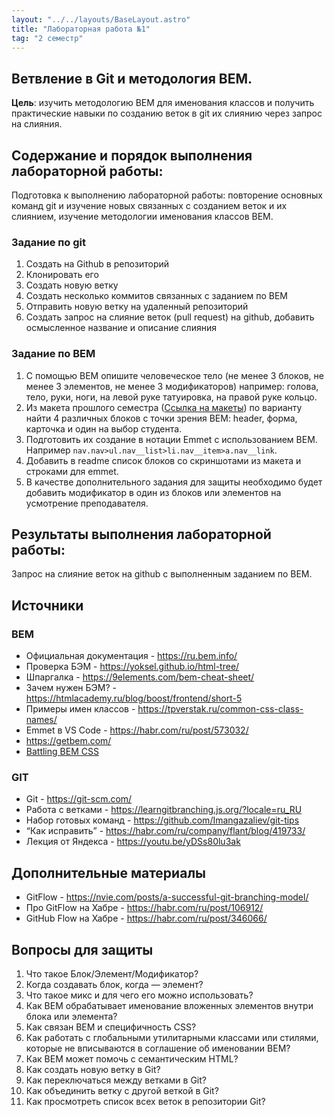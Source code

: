 ```yaml
---
layout: "../../layouts/BaseLayout.astro"
title: "Лабораторная работа №1"
tag: "2 семестр"
---
```


## Ветвление в Git и методология BEM.

**Цель**: изучить методологию BEM для именования классов и получить практические навыки по созданию веток в git их слиянию через запрос на слияния.

## Содержание и порядок выполнения лабораторной работы:

Подготовка к выполнению лабораторной работы: повторение основных команд git и изучение новых связанных с созданием веток и их слиянием, изучение методологии именования классов BEM.

### Задание по git

1. Создать на Github в репозиторий
1. Клонировать его
1. Создать новую ветку
1. Создать несколько коммитов связанных с заданием по BEM
1. Отправить новую ветку на удаленный репозиторий
1. Создать запрос на слияние веток (pull request) на github, добавить осмысленное название и описание слияния

### Задание по BEM

1. C помощью BEM опишите человеческое тело (не менее 3 блоков, не менее 3 элементов, не менее 3 модификаторов) например: голова, тело, руки, ноги, на левой руке татуировка, на правой руке кольцо.
1. Из макета прошлого семестра ([Ссылка на макеты](https://disk.yandex.ru/d/E87k3T4uUwLnjg)) по варианту найти 4 различных блоков c точки зрения BEM: header, форма, карточка и один на выбор студента.
1. Подготовить их создание в нотации Emmet с использованием BEM. Например `nav.nav>ul.nav__list>li.nav__item>a.nav__link`.
1. Добавить в readme список блоков со скриншотами из макета и строками для emmet.
1. В качестве дополнительного задания для защиты необходимо будет добавить модификатор в один из блоков или элементов на усмотрение преподавателя.

## Результаты выполнения лабораторной работы:

Запрос на слияние веток на github с выполненным заданием по BEM.

## Источники

### BEM

- Официальная документация - https://ru.bem.info/
- Проверка БЭМ - https://yoksel.github.io/html-tree/
- Шпаргалка - https://9elements.com/bem-cheat-sheet/
- Зачем нужен БЭМ? - https://htmlacademy.ru/blog/boost/frontend/short-5
- Примеры имен классов - https://tpverstak.ru/common-css-class-names/
- Emmet в VS Code - https://habr.com/ru/post/573032/
- https://getbem.com/
- [Battling BEM CSS](https://www.smashingmagazine.com/2016/06/battling-bem-extended-edition-common-problems-and-how-to-avoid-them/)

### GIT

- Git - https://git-scm.com/
- Работа с ветками - https://learngitbranching.js.org/?locale=ru_RU
- Набор готовых команд - https://github.com/Imangazaliev/git-tips
- “Как исправить” - https://habr.com/ru/company/flant/blog/419733/
- Лекция от Яндекса - https://youtu.be/yDSs80lu3ak

## Дополнительные материалы

- GitFlow - https://nvie.com/posts/a-successful-git-branching-model/
- Про GitFlow на Хабре - https://habr.com/ru/post/106912/
- GitHub Flow на Хабре - https://habr.com/ru/post/346066/

## Вопросы для защиты

1. Что такое Блок/Элемент/Модификатор?
1. Когда создавать блок, когда — элемент?
1. Что такое микс и для чего его можно использовать?
1. Как BEM обрабатывает именование вложенных элементов внутри блока или элемента?
1. Как связан BEM и специфичность CSS?
1. Как работать с глобальными утилитарными классами или стилями, которые не вписываются в соглашение об именовании BEM?
1. Как BEM может помочь с семантическим HTML?
1. Как создать новую ветку в Git?
1. Как переключаться между ветками в Git?
1. Как объединить ветку с другой веткой в Git?
1. Как просмотреть список всех веток в репозитории Git?
